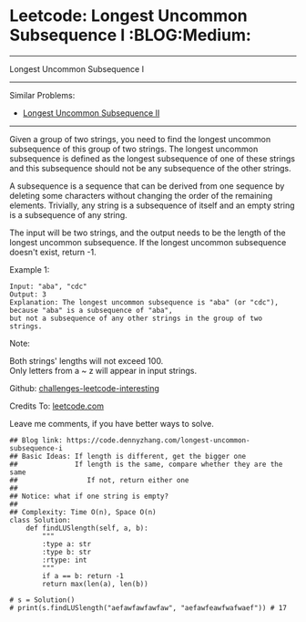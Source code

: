 # Leetcode: Longest Uncommon Subsequence I     :BLOG:Medium:


---

Longest Uncommon Subsequence I  

---

Similar Problems:  
-   [Longest Uncommon Subsequence II](https://code.dennyzhang.com/longest-uncommon-subsequence-ii)

---

Given a group of two strings, you need to find the longest uncommon subsequence of this group of two strings. The longest uncommon subsequence is defined as the longest subsequence of one of these strings and this subsequence should not be any subsequence of the other strings.  

A subsequence is a sequence that can be derived from one sequence by deleting some characters without changing the order of the remaining elements. Trivially, any string is a subsequence of itself and an empty string is a subsequence of any string.  

The input will be two strings, and the output needs to be the length of the longest uncommon subsequence. If the longest uncommon subsequence doesn't exist, return -1.  

Example 1:  

    Input: "aba", "cdc"
    Output: 3
    Explanation: The longest uncommon subsequence is "aba" (or "cdc"), 
    because "aba" is a subsequence of "aba", 
    but not a subsequence of any other strings in the group of two strings.

Note:  

Both strings' lengths will not exceed 100.  
Only letters from a ~ z will appear in input strings.  

Github: [challenges-leetcode-interesting](https://github.com/DennyZhang/challenges-leetcode-interesting/tree/master/longest-uncommon-subsequence-i)  

Credits To: [leetcode.com](https://leetcode.com/problems/longest-uncommon-subsequence-i/description/)  

Leave me comments, if you have better ways to solve.  

    ## Blog link: https://code.dennyzhang.com/longest-uncommon-subsequence-i
    ## Basic Ideas: If length is different, get the bigger one
    ##              If length is the same, compare whether they are the same
    ##                 If not, return either one
    ##
    ## Notice: what if one string is empty?
    ##              
    ## Complexity: Time O(n), Space O(n)
    class Solution:
        def findLUSlength(self, a, b):
            """
            :type a: str
            :type b: str
            :rtype: int
            """
            if a == b: return -1
            return max(len(a), len(b))
    
    # s = Solution()
    # print(s.findLUSlength("aefawfawfawfaw", "aefawfeawfwafwaef")) # 17